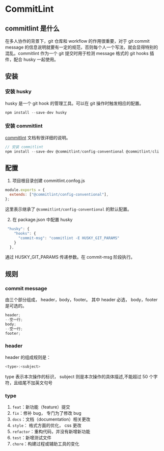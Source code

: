 # CommitLint

## commitlint 是什么

在多人协作的背景下，git 仓库和 workflow 的作用很重要，对于 git commit message 的信息说明就要有一定的规范，否则每个人一个写法，就会显得特别的混乱。commitlint 作为一个 git 提交时用于检测 message 格式的 git hooks 插件，配合 husky 一起使用。

## 安装

### 安装 husky

husky 是一个 git hook 的管理工具。可以在 git 操作时触发相应的配置。

```js
npm install --save-dev husky
```

### 安装 commitlint

[commitlint](https://github.com/conventional-changelog/commitlint) 文档有很详细的说明。

```js
// 安装 commitlint
npm install --save-dev @commitlint/config-conventional @commitlint/cli
```

## 配置

1. 项目根目录创建 commitlint.confog.js

```js
module.exports = {
  extends: ["@commitlint/config-conventional"],
};
```

这里表示继承了 `@commitlint/config-conventional` 的默认配置。

2. 在 package.json 中配置 husky

```js
 "husky": {
    "hooks": {
      "commit-msg": "commitlint -E HUSKY_GIT_PARAMS"
    }
  },
```

通过 HUSKY_GIT_PARAMS 传递参数。在 commit-msg 阶段执行。

## 规则

### commit message

由三个部分组成， header，body，footer。
其中 header 必选， body，footer 是可选的。

```js
header;
--空一行;
body;
--空一行;
footer;
```

### header

header 的组成规则是：

```js
<type>:<subject>
```

type 表示本次操作的标识， subject 则是本次操作的具体描述,不能超过 50 个字符，且结尾不加英文句号

### type

1. `feat`：新功能（feature）提交
2. `fix`：修补 bug， 专门为了修改 bug
3. `docs`：文档（documentation）相关更改
4. `style`： 格式方面的优化， css 更改
5. `refactor`：重构代码，并没有新增新功能
6. `test`：新增测试文件
7. `chore`：构建过程或辅助工具的变化

